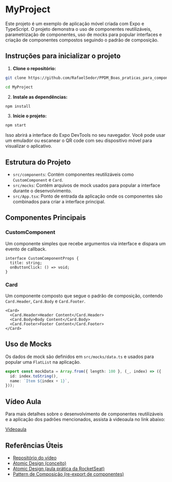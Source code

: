 # MyProject

Este projeto é um exemplo de aplicação móvel criada com Expo e TypeScript. O projeto demonstra o uso de componentes reutilizáveis, parametrização de componentes, uso de mocks para popular interfaces e criação de componentes compostos seguindo o padrão de composição.

## Instruções para inicializar o projeto

1. **Clone o repositório:**

```bash
git clone https://github.com/RafaelSedor/PPDM_Boas_praticas_para_componentes.git

cd MyProject
```

2. **Instale as dependências:**

```bash
npm install
```

3. **Inicie o projeto:**

```bash
npm start
```

Isso abrirá a interface do Expo DevTools no seu navegador. Você pode usar um emulador ou escanear o QR code com seu dispositivo móvel para visualizar o aplicativo.

## Estrutura do Projeto

- `src/components`: Contém componentes reutilizáveis como `CustomComponent` e `Card`.
- `src/mocks`: Contém arquivos de mock usados para popular a interface durante o desenvolvimento.
- `src/App.tsx`: Ponto de entrada da aplicação onde os componentes são combinados para criar a interface principal.

## Componentes Principais

### CustomComponent

Um componente simples que recebe argumentos via interface e dispara um evento de callback.

```tsx
interface CustomComponentProps {
  title: string;
  onButtonClick: () => void;
}
```

### Card

Um componente composto que segue o padrão de composição, contendo `Card.Header`, `Card.Body` e `Card.Footer`.

```tsx
<Card>
  <Card.Header>Header Content</Card.Header>
  <Card.Body>Body Content</Card.Body>
  <Card.Footer>Footer Content</Card.Footer>
</Card>
```

## Uso de Mocks

Os dados de mock são definidos em `src/mocks/data.ts` e usados para popular uma `FlatList` na aplicação.

```ts
export const mockData = Array.from({ length: 100 }, (_, index) => ({
  id: index.toString(),
  name: `Item ${index + 1}`,
}));
```

## Vídeo Aula

Para mais detalhes sobre o desenvolvimento de componentes reutilizáveis e a aplicação dos padrões mencionados, assista à videoaula no link abaixo:

[Videoaula](https://youtu.be/OtdMPckhiqs)

## Referências Úteis

- [Repositório do vídeo](https://github.com/university-lessons/dpdm-components-advanced)
- [Atomic Design (conceito)](https://medium.com/pretux/atomic-design-o-que-%C3%A9-como-surgiu-e-sua-import%C3%A2ncia-para-a-cria%C3%A7%C3%A3o-do-design-system-e3ac7b5aca2c)
- [Atomic Design (aula prática da RocketSeat)](https://youtu.be/su_xOZMiPKo)
- [Pattern de Composição (re-export de componentes)](https://youtu.be/oPOKpSFqy-I)
